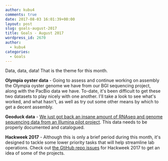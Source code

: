 ```yaml
---
author: kubu4
comments: true
date: 2017-08-03 16:01:39+00:00
layout: post
slug: goals-august-2017
title: Goals - August 2017
wordpress_id: 2670
author:
  - kubu4
categories:
  - Goals
---
```


Data, data, data! That is the theme for this month.

**Olympia oyster data** - Going to assess and continue working on assembly the Olympia oyster genome we have from our BGI sequencing project, along with the PacBio data we have. To-date, it's been difficult to get these two datasets to play nicely with one another. I'll take a look to see what's worked, and what hasn't, as well as try out some other means by which to get a decent assembly.

**Geoduck data** - [We just got back an insane amount of RNAseq and genome sequencing data from an Illumina pilot project](http://onsnetwork.org/kubu4/2017/07/31/data-received-geoduck-genome-sequencing-by-illumina/). This data needs to be properly documented and catalogued.

**Hackweek 2017** - Although this is only a brief period during this month, it's designed to tackle some lower priority tasks that will help streamline lab operations. Check out [the GtiHub repo issues](https://github.com/RobertsLab/2017-hackweek/issues) for Hackweek 2017 to get an idea of some of the projects.
